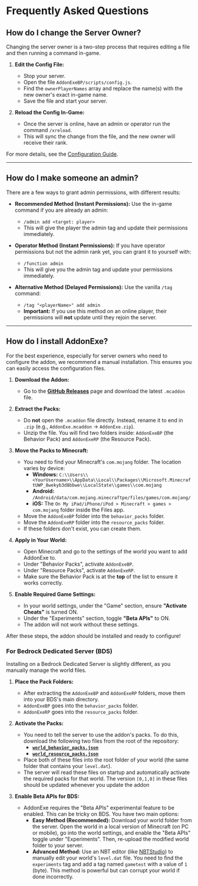# Frequently Asked Questions

## How do I change the Server Owner?

Changing the server owner is a two-step process that requires editing a file and then running a command in-game.

1.  **Edit the Config File:**
    -   Stop your server.
    -   Open the file `AddonExeBP/scripts/config.js`.
    -   Find the `ownerPlayerNames` array and replace the name(s) with the new owner's exact in-game name.
    -   Save the file and start your server.

2.  **Reload the Config In-Game:**
    -   Once the server is online, have an admin or operator run the command `/xreload`.
    -   This will sync the change from the file, and the new owner will receive their rank.

For more details, see the [Configuration Guide](ConfigurationGuide.md#1-set-the-server-owners).

---

## How do I make someone an admin?

There are a few ways to grant admin permissions, with different results:

*   **Recommended Method (Instant Permissions):** Use the in-game command if you are already an admin:
    *   `/admin add <target: player>`
    *   This will give the player the admin tag and update their permissions immediately.

*   **Operator Method (Instant Permissions):** If you have operator permissions but not the admin rank yet, you can grant it to yourself with:
    *   `/function admin`
    *   This will give you the admin tag and update your permissions immediately.

*   **Alternative Method (Delayed Permissions):** Use the vanilla `/tag` command:
    *   `/tag "<playerName>" add admin`
    *   **Important:** If you use this method on an online player, their permissions will **not** update until they rejoin the server.

---

## How do I install AddonExe?

For the best experience, especially for server owners who need to configure the addon, we recommend a manual installation. This ensures you can easily access the configuration files.

1.  **Download the Addon:**
    -   Go to the [**GitHub Releases**](https://github.com/SjnExe/AddonExe/releases) page and download the latest `.mcaddon` file.

2.  **Extract the Packs:**
    -   Do **not** open the `.mcaddon` file directly. Instead, rename it to end in `.zip` (e.g., `AddonExe.mcaddon` -> `AddonExe.zip`).
    -   Unzip the file. You will find two folders inside: `AddonExeBP` (the Behavior Pack) and `AddonExeRP` (the Resource Pack).

3.  **Move the Packs to Minecraft:**
    -   You need to find your Minecraft's `com.mojang` folder. The location varies by device:
        -   **Windows:** `C:\\Users\\<YourUsername>\\AppData\\Local\\Packages\\Microsoft.MinecraftUWP_8wekyb3d8bbwe\\LocalState\\games\\com.mojang`
        -   **Android:** `/Android/data/com.mojang.minecraftpe/files/games/com.mojang/`
        -   **iOS:** The `On My iPad/iPhone/iPod > Minecraft > games > com.mojang` folder inside the Files app.
    -   Move the `AddonExeBP` folder into the `behavior_packs` folder.
    -   Move the `AddonExeRP` folder into the `resource_packs` folder.
    -   If these folders don't exist, you can create them.

4.  **Apply in Your World:**
    -   Open Minecraft and go to the settings of the world you want to add AddonExe to.
    -   Under "Behavior Packs", activate `AddonExeBP`.
    -   Under "Resource Packs", activate `AddonExeRP`.
    -   Make sure the Behavior Pack is at the **top** of the list to ensure it works correctly.

5.  **Enable Required Game Settings:**
    -   In your world settings, under the "Game" section, ensure **"Activate Cheats"** is turned ON.
    -   Under the "Experiments" section, toggle **"Beta APIs"** to ON.
    -   The addon will not work without these settings.

After these steps, the addon should be installed and ready to configure!

### For Bedrock Dedicated Server (BDS)

Installing on a Bedrock Dedicated Server is slightly different, as you manually manage the world files.

1.  **Place the Pack Folders:**
    -   After extracting the `AddonExeBP` and `AddonExeRP` folders, move them into your BDS's main directory.
    -   `AddonExeBP` goes into the `behavior_packs` folder.
    -   `AddonExeRP` goes into the `resource_packs` folder.

2.  **Activate the Packs:**
    -   You need to tell the server to use the addon's packs. To do this, download the following two files from the root of the repository:
        -   [**`world_behavior_packs.json`**](../world_behavior_packs.json)
        -   [**`world_resource_packs.json`**](../world_resource_packs.json)
    -   Place both of these files into the root folder of your world (the same folder that contains your `level.dat`).
    -   The server will read these files on startup and automatically activate the required packs for that world. The version `[0,1,0]` in these files should be updated whenever you update the addon

3.  **Enable Beta APIs for BDS:**
    -   AddonExe requires the "Beta APIs" experimental feature to be enabled. This can be tricky on BDS. You have two main options:
        -   **Easy Method (Recommended):** Download your world folder from the server. Open the world in a local version of Minecraft (on PC or mobile), go into the world settings, and enable the "Beta APIs" toggle under "Experiments". Then, re-upload the modified world folder to your server.
        -   **Advanced Method:** Use an NBT editor (like [NBTStudio](https://github.com/tryashtar/nbt-studio)) to manually edit your world's `level.dat` file. You need to find the `experiments` tag and add a tag named `gametest` with a value of `1` (byte). This method is powerful but can corrupt your world if done incorrectly.
